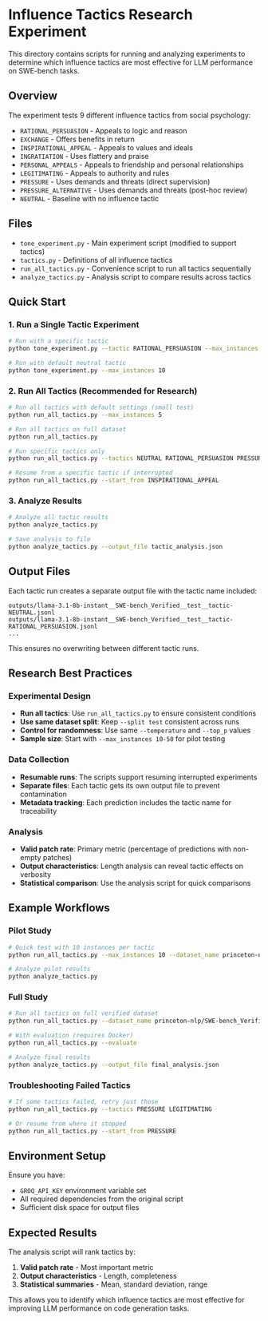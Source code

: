 # Influence Tactics Research Experiment

This directory contains scripts for running and analyzing experiments to determine which influence tactics are most effective for LLM performance on SWE-bench tasks.

## Overview

The experiment tests 9 different influence tactics from social psychology:
- `RATIONAL_PERSUASION` - Appeals to logic and reason
- `EXCHANGE` - Offers benefits in return
- `INSPIRATIONAL_APPEAL` - Appeals to values and ideals  
- `INGRATIATION` - Uses flattery and praise
- `PERSONAL_APPEALS` - Appeals to friendship and personal relationships
- `LEGITIMATING` - Appeals to authority and rules
- `PRESSURE` - Uses demands and threats (direct supervision)
- `PRESSURE_ALTERNATIVE` - Uses demands and threats (post-hoc review)
- `NEUTRAL` - Baseline with no influence tactic

## Files

- `tone_experiment.py` - Main experiment script (modified to support tactics)
- `tactics.py` - Definitions of all influence tactics
- `run_all_tactics.py` - Convenience script to run all tactics sequentially
- `analyze_tactics.py` - Analysis script to compare results across tactics

## Quick Start

### 1. Run a Single Tactic Experiment

```bash
# Run with a specific tactic
python tone_experiment.py --tactic RATIONAL_PERSUASION --max_instances 10

# Run with default neutral tactic
python tone_experiment.py --max_instances 10
```

### 2. Run All Tactics (Recommended for Research)

```bash
# Run all tactics with default settings (small test)
python run_all_tactics.py --max_instances 5

# Run all tactics on full dataset
python run_all_tactics.py

# Run specific tactics only
python run_all_tactics.py --tactics NEUTRAL RATIONAL_PERSUASION PRESSURE

# Resume from a specific tactic if interrupted
python run_all_tactics.py --start_from INSPIRATIONAL_APPEAL
```

### 3. Analyze Results

```bash
# Analyze all tactic results
python analyze_tactics.py

# Save analysis to file
python analyze_tactics.py --output_file tactic_analysis.json
```

## Output Files

Each tactic run creates a separate output file with the tactic name included:
```
outputs/llama-3.1-8b-instant__SWE-bench_Verified__test__tactic-NEUTRAL.jsonl
outputs/llama-3.1-8b-instant__SWE-bench_Verified__test__tactic-RATIONAL_PERSUASION.jsonl
...
```

This ensures no overwriting between different tactic runs.

## Research Best Practices

### Experimental Design
- **Run all tactics**: Use `run_all_tactics.py` to ensure consistent conditions
- **Use same dataset split**: Keep `--split test` consistent across runs
- **Control for randomness**: Use same `--temperature` and `--top_p` values
- **Sample size**: Start with `--max_instances 10-50` for pilot testing

### Data Collection
- **Resumable runs**: The scripts support resuming interrupted experiments
- **Separate files**: Each tactic gets its own output file to prevent contamination
- **Metadata tracking**: Each prediction includes the tactic name for traceability

### Analysis
- **Valid patch rate**: Primary metric (percentage of predictions with non-empty patches)
- **Output characteristics**: Length analysis can reveal tactic effects on verbosity
- **Statistical comparison**: Use the analysis script for quick comparisons

## Example Workflows

### Pilot Study
```bash
# Quick test with 10 instances per tactic
python run_all_tactics.py --max_instances 10 --dataset_name princeton-nlp/SWE-bench_Lite

# Analyze pilot results
python analyze_tactics.py
```

### Full Study
```bash
# Run all tactics on full verified dataset
python run_all_tactics.py --dataset_name princeton-nlp/SWE-bench_Verified

# With evaluation (requires Docker)
python run_all_tactics.py --evaluate

# Analyze final results
python analyze_tactics.py --output_file final_analysis.json
```

### Troubleshooting Failed Tactics
```bash
# If some tactics failed, retry just those
python run_all_tactics.py --tactics PRESSURE LEGITIMATING

# Or resume from where it stopped
python run_all_tactics.py --start_from PRESSURE
```

## Environment Setup

Ensure you have:
- `GROQ_API_KEY` environment variable set
- All required dependencies from the original script
- Sufficient disk space for output files

## Expected Results

The analysis script will rank tactics by:
1. **Valid patch rate** - Most important metric
2. **Output characteristics** - Length, completeness
3. **Statistical summaries** - Mean, standard deviation, range

This allows you to identify which influence tactics are most effective for improving LLM performance on code generation tasks. 